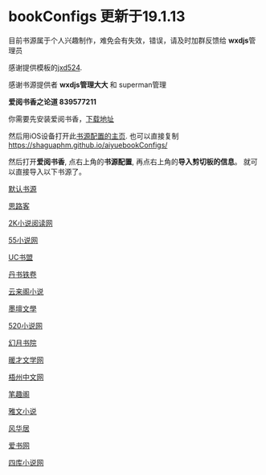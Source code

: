 # bookConfigs 更新于19.1.13
目前书源属于个人兴趣制作，难免会有失效，错误，请及时加群反馈给 **wxdjs**管理员

感谢提供模板的[jxd524](https://github.com/jxd524/bookConfigs). 

感谢书源提供者 **wxdjs管理大大** 和 superman管理

**爱阅书香之论道 839577211**

你需要先安装爱阅书香，[下载地址](https://itunes.apple.com/cn/app/e7-88-b1-e9-98-85-e4-b9-a6-e9-a6-99/id1137819437?mt=8)

然后用iOS设备打开此[书源配置的主页](https://shaguaphm.github.io/aiyuebookConfigs/).
也可以直接复制 https://shaguaphm.github.io/aiyuebookConfigs/ 

然后打开**爱阅书香**, 点右上角的**书源配置**, 再点右上角的**导入剪切板的信息**。
就可以直接导入以下书源了。

[默认书源](ifreetime://configs/https://gitee.com/ift123/test/raw/master/bscdef.json)

[思路客](ifreetime://configs/https://github.com/shaguaphm/aiyuebookConfigs/blob/master/%E6%80%9D%E8%B7%AF%E5%AE%A2-%E7%88%B1%E9%98%85%E4%B9%A6%E9%A6%99.txt)

[2K小说阅读网](ifreetime://configs/https://github.com/shaguaphm/aiyuebookConfigs/blob/master/2K%E5%B0%8F%E8%AF%B4%E9%98%85%E8%AF%BB%E7%BD%91-%E7%88%B1%E9%98%85%E4%B9%A6%E9%A6%99.txt)

[55小说网](ifreetime://configs/https://github.com/shaguaphm/aiyuebookConfigs/blob/master/55%E5%B0%8F%E8%AF%B4%E7%BD%91.txt) 

[UC书盟](ifreetime://configs/https://github.com/shaguaphm/aiyuebookConfigs/blob/master/UC%E4%B9%A6%E7%9B%9F.txt)

[丹书铁卷](ifreetime://configs/https://github.com/shaguaphm/aiyuebookConfigs/blob/master/%E4%B8%B9%E4%B9%A6%E9%93%81%E5%8D%B7-%E7%88%B1%E9%98%85%E4%B9%A6%E9%A6%99.txt)

[云来阁小说](ifreetime://configs/https://github.com/shaguaphm/aiyuebookConfigs/blob/master/%E4%BA%91%E6%9D%A5%E9%98%81%E5%B0%8F%E8%AF%B4-%E7%88%B1%E9%98%85%E4%B9%A6%E9%A6%99.txt)

[墨壇文學](ifreetime://configs/https://github.com/shaguaphm/aiyuebookConfigs/blob/master/%E5%A2%A8%E5%A3%87%E6%96%87%E5%AD%B8-%E7%88%B1%E9%98%85%E4%B9%A6%E9%A6%99.txt)

[520小说网](ifreetime://configs/https://github.com/shaguaphm/aiyuebookConfigs/blob/master/520%E5%B0%8F%E8%AF%B4%E7%BD%91-%E7%88%B1%E9%98%85%E4%B9%A6%E9%A6%99.txt)

[幻月书院](ifreetime://configs/https://github.com/shaguaphm/aiyuebookConfigs/blob/master/%E5%B9%BB%E6%9C%88%E4%B9%A6%E9%99%A2-%E7%88%B1%E9%98%85%E4%B9%A6%E9%A6%99.txt)

[暖才文学网](ifreetime://configs/https://github.com/shaguaphm/aiyuebookConfigs/blob/master/%E6%9A%96%E6%89%8D%E6%96%87%E5%AD%A6%E7%BD%91-%E7%88%B1%E9%98%85%E4%B9%A6%E9%A6%99.txt)

[梧州中文网](ifreetime://configs/https://github.com/shaguaphm/aiyuebookConfigs/blob/master/%E6%A2%A7%E5%B7%9E%E4%B8%AD%E6%96%87%E7%BD%91.txt)

[笔趣阁](ifreetime://configs/https://github.com/shaguaphm/aiyuebookConfigs/blob/master/%E7%AC%94%E8%B6%A3%E9%98%81-%E7%88%B1%E9%98%85%E4%B9%A6%E9%A6%99.txt)

[雅文小说](ifreetime://configs/https://github.com/shaguaphm/aiyuebookConfigs/blob/master/%E9%9B%85%E6%96%87%E5%B0%8F%E8%AF%B4-%E7%88%B1%E9%98%85%E4%B9%A6%E9%A6%99.txt) 

[风华居](ifreetime://configs/https://github.com/shaguaphm/aiyuebookConfigs/blob/master/%E9%A3%8E%E5%8D%8E%E5%B1%85-%E7%88%B1%E9%98%85%E4%B9%A6%E9%A6%99.txt)

[爱书网](ifreetime://configs/https://github.com/shaguaphm/aiyuebookConfigs/blob/master/%E7%88%B1%E4%B9%A6%E7%BD%91-%E7%88%B1%E9%98%85%E4%B9%A6%E6%BA%90.txt)

[四库小说网](ifreetime://configs/https://github.com/shaguaphm/aiyuebookConfigs/blob/master/%E5%9B%9B%E5%BA%93%E5%B0%8F%E8%AF%B4%E7%BD%91-%E7%88%B1%E9%98%85%E4%B9%A6%E6%BA%90.txt)
